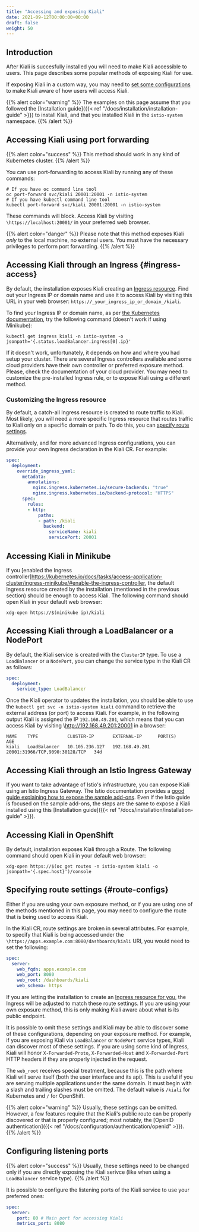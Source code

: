 ```yaml
---
title: "Accessing and exposing Kiali"
date: 2021-09-12T00:00:00+00:00
draft: false
weight: 50
---
```


## Introduction

After Kiali is succesfully installed you will need to make Kiali accessible to users.  This page describes some popular methods of exposing Kiali for use.

If exposing Kiali in a custom way,  you may need to [set some configurations](#route-configs)
to make Kiali aware of how users will access Kiali.

{{% alert color="warning" %}}
The examples on this page assume that you followed the [Installation guide]({{< ref "/docs/installation/installation-guide" >}}) to install Kiali, and that you
installed Kiali in the `istio-system` namespace.
{{% /alert %}}


## Accessing Kiali using port forwarding

{{% alert color="success" %}}
This method should work in any kind of Kubernetes cluster.
{{% /alert %}}

You can use port-forwarding to access Kiali by running any of these commands:

```
# If you have oc command line tool
oc port-forward svc/kiali 20001:20001 -n istio-system
# If you have kubectl command line tool
kubectl port-forward svc/kiali 20001:20001 -n istio-system
```

These commands will block. Access Kiali by visiting `\https://localhost:20001/` in
your preferred web browser.

{{% alert color="danger" %}}
Please note that this method exposes Kiali *only* to the local machine, no external users.  You must
have the necessary privileges to perform port forwarding.
{{% /alert %}}

## Accessing Kiali through an Ingress {#ingress-access}

By default, the installation exposes Kiali creating an
[Ingress resource](https://github.com/kiali/kiali-operator/blob/master/roles/default/kiali-deploy/templates/kubernetes/ingress.yaml).
Find out your Ingress IP or domain name and use it to access Kiali by
visiting this URL in your web browser:
`https://_your_ingress_ip_or_domain_/kiali`.

To find your Ingress IP or domain name, as per
[the Kubernetes documentation](https://kubernetes.io/docs/tasks/access-application-cluster/ingress-minikube/#create-an-ingress-resource),
try the following command (doesn't work if using Minikube):

```
kubectl get ingress kiali -n istio-system -o jsonpath='{.status.loadBalancer.ingress[0].ip}'
```

If it doesn't work, unfortunately, it depends on how and where you had setup
your cluster. There are several Ingress controllers available and some cloud
providers have their own controller or preferred exposure method. Please, check
the documentation of your cloud provider. You may need to customize the
pre-installed Ingress rule, or to expose Kiali using a different method.

### Customizing the Ingress resource

By default, a catch-all Ingress resource is created to route traffic to Kiali.
Most likely, you will need a more specific Ingress resource that routes traffic
to Kiali only on a specific domain or path. To do this, you can [specify route settings](#route-configs).

Alternatively, and for more advanced Ingress configurations, you can provide your own
Ingress declaration in the Kiali CR. For example:

```yaml
spec:
  deployment:
    override_ingress_yaml:
      metadata:
        annotations:
          nginx.ingress.kubernetes.io/secure-backends: "true"
          nginx.ingress.kubernetes.io/backend-protocol: "HTTPS"
      spec:
        rules:
        - http:
            paths:
            - path: /kiali
              backend:
                serviceName: kiali
                servicePort: 20001
```

## Accessing Kiali in Minikube

If you [enabled the Ingress controller]https://kubernetes.io/docs/tasks/access-application-cluster/ingress-minikube/#enable-the-ingress-controller,
the default Ingress resource created by the installation (mentioned in the previous section) should be enough to access
Kiali. The following command should open Kiali in your default web browser:

```
xdg-open https://$(minikube ip)/kiali
```

## Accessing Kiali through a LoadBalancer or a NodePort

By default, the Kiali service is created with the `ClusterIP` type. To use a
`LoadBalancer` or a `NodePort`, you can change the service type in the Kiali CR as
follows:

```yaml
spec:
  deployment:
    service_type: LoadBalancer
```

Once the Kiali operator to updates the installation, you should be able to use
the `kubectl get svc -n istio-system kiali` command to retrieve the external
address (or port) to access Kiali. For example, in the following output Kiali
is assigned the IP `192.168.49.201`, which means that you can access Kiali by
visiting \http://192.168.49.201:20001 in a browser:

```
NAME    TYPE           CLUSTER-IP       EXTERNAL-IP      PORT(S)                          AGE
kiali   LoadBalancer   10.105.236.127   192.168.49.201   20001:31966/TCP,9090:30128/TCP   34d
```

## Accessing Kiali through an Istio Ingress Gateway

If you want to take advantage of Istio's infrastructure, you can expose Kiali
using an Istio Ingress Gateway. The Istio documentation provides a
[good guide explaining how to expose the sample add-ons](https://istio.io/latest/docs/tasks/observability/gateways/).
Even if the Istio guide is focused on the sample add-ons, the steps are the same to expose a Kiali
installed using this [Installation guide]({{< ref "/docs/installation/installation-guide" >}}).

## Accessing Kiali in OpenShift

By default, installation exposes Kiali through a Route. The following command
should open Kiali in your default web browser:

```
xdg-open https://$(oc get routes -n istio-system kiali -o jsonpath='{.spec.host}')/console
```

## Specifying route settings {#route-configs}

Either if you are using your own exposure method, or if you are using one of
the methods mentioned in this page, you may need to configure the route that is
being used to access Kiali.

In the Kiali CR, route settings are broken in several attributes. For example,
to specify that Kiali is being accessed under the
`\https://apps.example.com:8080/dashboards/kiali` URI, you would need to set the
following:

```yaml
spec:
  server:
    web_fqdn: apps.example.com
    web_port: 8080
    web_root: /dashboards/kiali
    web_schema: https
```

If you are letting the installation to create an [Ingress resource for you](#ingress-access),
the Ingress will be adjusted to match these route settings.
If you are using your own exposure method, this is only making Kiali aware
about what is its public endpoint.

It is possible to omit these settings and Kiali may be able to discover some of
these configurations, depending on your exposure method. For example, if you
are exposing Kiali via `LoadBalancer` or `NodePort` service types, Kiali can
discover most of these settings. If you are using some kind of Ingress, Kiali
will honor `X-Forwarded-Proto`, `X-Forwarded-Host` and `X-Forwarded-Port` HTTP
headers if they are properly injected in the request.

The `web_root` receives special treatment, because this is the path where Kiali
will serve itself (both the user interface and its api). This is useful if you
are serving multiple applications under the same domain. It must begin with a
slash and trailing slashes must be omitted. The default value is `/kiali` for
Kubernetes and `/` for OpenShift.

{{% alert color="warning" %}}
Usually, these settings can be omitted. However, a few features require
that the Kiali's public route can be properly discovered or that is properly
configured; most notably, the [OpenID authentication]({{< ref "/docs/configuration/authentication/openid" >}}).
{{% /alert %}}

## Configuring listening ports

{{% alert color="success" %}}
Usually, these settings need to be changed only if you are directly
exposing the Kiali serivce (like when using a `LoadBalancer` service type).
{{% /alert %}}

It is possible to configure the listening ports of the Kiali service to use
your preferred ones:

```yaml
spec:
  server:
    port: 80 # Main port for accessing Kiali
    metrics_port: 8080
```


